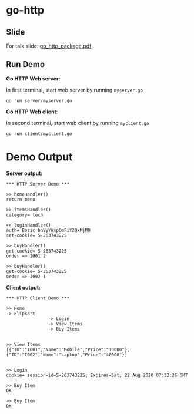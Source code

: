 # go-http

## Slide

For talk slide: [go_http_package.pdf](https://github.com/nurali-techie/meetup-golang/raw/master/go-http/go_http_package.pdf)
## Run Demo

**Go HTTP Web server:**

In first terminal, start web server by running `myserver.go`

```
go run server/myserver.go
```

**Go HTTP Web client:**

In second terminal, start web client by running `myclient.go`

```
go run client/myclient.go
```

# Demo Output

**Server output:**
```
*** HTTP Server Demo ***

>> homeHandler()
return menu

>> itemsHandler()
category= tech

>> loginHandler()
auth= Basic bnVyYWxpOmFiY2QxMjM0
set-cookie= S-263743225

>> buyHandler()
get-cookie= S-263743225
order => I001 2

>> buyHandler()
get-cookie= S-263743225
order => I002 1
```

**Client output:**
```
*** HTTP Client Demo ***

>> Home
-> Flipkart
                -> Login
                -> View Items
                -> Buy Items


>> View Items
[{"ID":"I001","Name":"Mobile","Price":"10000"},{"ID":"I002","Name":"Laptop","Price":"40000"}]


>> Login
cookie= session-id=S-263743225; Expires=Sat, 22 Aug 2020 07:32:26 GMT

>> Buy Item
OK

>> Buy Item
OK
```

